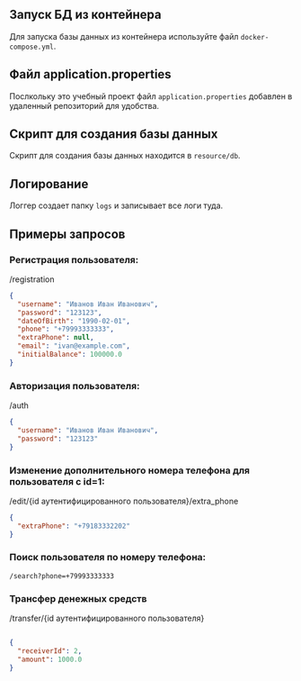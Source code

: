 
## Запуск БД из контейнера

Для запуска базы данных из контейнера используйте файл `docker-compose.yml`. 

## Файл application.properties

Послкольку это учебный проект файл `application.properties` добавлен в  удаленный репозиторий для удобства. 

## Скрипт для создания базы данных

Скрипт для создания базы данных находится в `resource/db`. 

## Логирование

Логгер создает папку `logs` и записывает все логи туда.

## Примеры запросов

### Регистрация пользователя:
/registration
```json
{
  "username": "Иванов Иван Иванович",
  "password": "123123",
  "dateOfBirth": "1990-02-01",
  "phone": "+79993333333",
  "extraPhone": null,
  "email": "ivan@example.com",
  "initialBalance": 100000.0
}
```

### Авторизация пользователя:
/auth

```json
{
  "username": "Иванов Иван Иванович",
  "password": "123123"
}
```

### Изменение дополнительного номера телефона для пользователя с id=1:
/edit/{id аутентифицированного пользователя}/extra_phone

```json
{
  "extraPhone": "+79183332202"
}
```

### Поиск пользователя по номеру телефона:

```
/search?phone=+79993333333
```

### Трансфер денежных средств
/transfer/{id аутентифицированного пользователя}

```json

{
  "receiverId": 2,
  "amount": 1000.0 
}

```


